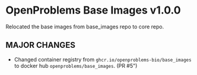 # OpenProblems Base Images v1.0.0

Relocated the base images from base_images repo to core repo.

## MAJOR CHANGES

* Changed container registry from `ghcr.io/openproblems-bio/base_images` to docker hub `openproblems/base_images`. (PR #5")